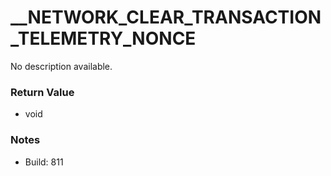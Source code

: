 # __NETWORK_CLEAR_TRANSACTION_TELEMETRY_NONCE

No description available.

### Return Value
* void

### Notes
* Build: 811

